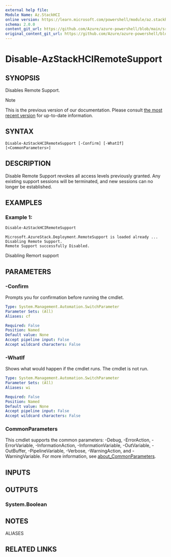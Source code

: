 ```yaml
---
external help file: 
Module Name: Az.StackHCI
online version: https://learn.microsoft.com/powershell/module/az.stackhci/disable-azstackhciremotesupport
schema: 2.0.0
content_git_url: https://github.com/Azure/azure-powershell/blob/main/src/StackHCI/help/Disable-AzStackHCIRemoteSupport.md
original_content_git_url: https://github.com/Azure/azure-powershell/blob/main/src/StackHCI/help/Disable-AzStackHCIRemoteSupport.md
---
```


# Disable-AzStackHCIRemoteSupport

## SYNOPSIS
Disables Remote Support.

> [!NOTE]
>This is the previous version of our documentation. Please consult [the most recent version](/powershell/module/az.stackhci/disable-azstackhciremotesupport) for up-to-date information.

## SYNTAX

```
Disable-AzStackHCIRemoteSupport [-Confirm] [-WhatIf] [<CommonParameters>]
```

## DESCRIPTION
Disable Remote Support revokes all access levels previously granted.
Any existing support sessions will be terminated, and new sessions can no longer be established.

## EXAMPLES

### Example 1: 
```powershell
Disable-AzStackHCIRemoteSupport
```

```output
Microsoft.AzureStack.Deployment.RemoteSupport is loaded already ...
Disabling Remote Support.
Remote Support successfully Disabled.
```

Disabling Remort support

## PARAMETERS

### -Confirm
Prompts you for confirmation before running the cmdlet.

```yaml
Type: System.Management.Automation.SwitchParameter
Parameter Sets: (All)
Aliases: cf

Required: False
Position: Named
Default value: None
Accept pipeline input: False
Accept wildcard characters: False
```

### -WhatIf
Shows what would happen if the cmdlet runs.
The cmdlet is not run.

```yaml
Type: System.Management.Automation.SwitchParameter
Parameter Sets: (All)
Aliases: wi

Required: False
Position: Named
Default value: None
Accept pipeline input: False
Accept wildcard characters: False
```

### CommonParameters
This cmdlet supports the common parameters: -Debug, -ErrorAction, -ErrorVariable, -InformationAction, -InformationVariable, -OutVariable, -OutBuffer, -PipelineVariable, -Verbose, -WarningAction, and -WarningVariable. For more information, see [about_CommonParameters](http://go.microsoft.com/fwlink/?LinkID=113216).

## INPUTS

## OUTPUTS

### System.Boolean

## NOTES

ALIASES

## RELATED LINKS

